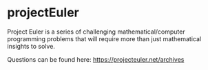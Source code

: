 # projectEuler

Project Euler is a series of challenging mathematical/computer programming problems that will require more than just mathematical insights to solve.


Questions can be found here: 
https://projecteuler.net/archives
